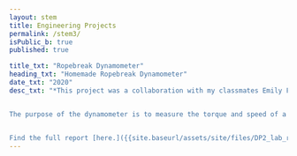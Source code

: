 ```yaml
---
layout: stem
title: Engineering Projects
permalink: /stem3/
isPublic_b: true
published: true

title_txt: "Ropebreak Dynamometer"
heading_txt: "Homemade Ropebreak Dynamometer"
date_txt: "2020"
desc_txt: "*This project was a collaboration with my classmates Emily Folk, Kais Al Balkhi and Brendan Wilson.*


The purpose of the dynamometer is to measure the torque and speed of a 5V DC brushless motor for various masses applied using the shrink of an elastic. Materials for the structure and tests were all found from home.


Find the full report [here.]({{site.baseurl/assets/site/files/DP2_lab_report.pdf}}) Watch videos of testing below:"
---
```

